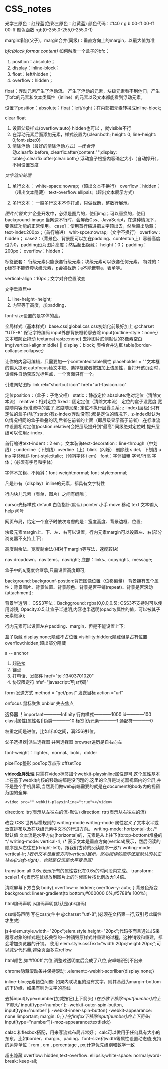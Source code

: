 # CSS_notes

光学三原色：红绿蓝(色彩三原色：红黄蓝)
颜色代码：#f40
r       g       b
00-ff	00-ff	00-ff
颜色函数  rgb(0-255,0-255,0-255,0-1)

margin塌陷(父子)，margin合并(同级)：垂直方向上的margin，以最大值为准

*bfc(block format content)*
如何触发一个盒子的bfc：
1. position：absolute；
2. display：inline-block；
3. float：left/hidden；
4. overflow：hidden；

float：浮动元素产生了浮动流。
产生了浮动的元素，块级元素看不到他们，产生了bfc的元素和文本类属性（inline）的元素以及文本都能看到浮动元素。

设置了position：absolute；float：left/right；在内部把元素转换成inline-block;

clear float

1. 设置父级样式{overflow:auto} hidden也可以 ，就visible不行
2. 在浮动元素后面添加元素，样式设置为{clear:both; height: 0; line-height: 0;font-size:0}
3. 清除浮动（最好的清除浮动方式）--闭合浮动.clearfix:before,.clearfix:after{content:"";display: table;}.clearfix:after{clear:both;}
浮动盒子根据内容确定大小（自动撑开），不用设置宽度

*文字溢出处理*
1. 单行文本：
white-space:nowrap;（超出文本不换行）
overflow：hidden；（超出文本隐藏）
text-overflow:ellipsis;（超出文本展示方式）

2. 多行文本：
一般多行文本不作打点，只做截断，整数行展示。

*图片代替文字*
企业开发中，必须是图片的，使用img；可以替换的，使用background-image
当网速不行时，会屏蔽Css、JavaScript，在这种情况下，要保证功能的正常使用。
case1：使用首行缩进把文字顶出去，然后超出隐藏；
text-indet:200px；（首行缩进）
whit-spce:nowrap;（文字不换行）
overflow：hidden；
case2：（背景色、背景图可以加在padding、contentuh上）容器高度设为0，padding设为图片高度；然后超出隐藏；
height：0；
padding：200px；
overflow：hidden；

标签嵌套：
行级元素只能嵌套行级元素；块级元素可以嵌套任何元素。
特殊的：p标签不能嵌套块级元素，p会被截断；a不能嵌套a、表单等。

vertical-align：10px；文字对齐位置改变

文字垂直居中
1. line-height=height;
2. 内容等于高度，加padding，

font-size设置的是字体的高。

全局样式（基本样式）base.css|global.css
css初始化前最好加上 @charset "UTF-8" 保证字符编码
input外部背景框轮廓去除 input{outline-style：none;}
文本域防止拖动 textarea{rasize:none}
去掉图片底侧默认的3像素空白 img{vertical-align:middle} || display：block;
表格合并边框 table{border-collapse:collapse;}

让你的内容可编辑，只需要加一个contenteditable属性 
placeholder = ""文本框的输入提示
autofocus给文本框、选择框或者按钮加上该属性，当打开该页面时，该控件自动获取光标焦点，一个页面只有一个。

引进网站图标 link rel="shortcut icon" href="url-favicon.ico"

定位position：（盒子：子绝父相）
static：静态定位
absolute:绝对定位（清除文本流）
relative：相对定位
fixed：固定定位（清除文本流）
定位的盒子没宽度,宽度随内容;标准流中的盒子,宽度随父亲;
定位不执行层叠关系;
z-index(层级):只有定位的盒子(除了static)有z-index(浮动没有);都是定位的情况下，z-index默认为0;情况相同的盒子重叠的话,后者在前者的上面（即层级显示高于前者）,在标准流中设置相对定位(postion:relative)会把层级提升到“最高”;同级绝对定位时,提升层级可以使用z-index.

首行缩进text-indent：2 em；
文本装饰text-decoration：line-through（中划线）; underline（下划线）overline（上）blink（闪烁）
删除线 s del，下划线 u ins
字体倾斜 font-style:italic;（倾斜字体 i em）
font：字体加粗 字号/行高 字体；（必须有字号和字体）

字体不加粗、不倾斜：font-weight:normal; font-style:normal;

凡是带有（display）inline的元素，都具有文字特性

行内块儿元素（表单，图片）之间有缝隙；

cursor光标样式
default 白色指针(默认)
pointer 小手
move 移动
text 文本输入
help 问号

网页布局，给定一个盒子时依次考虑的是：宽度高度、背景边框、位置;

块级元素margin上、下、左、右可以设置，行内元素margin可以设置左、右(部分浏览器不支持上下);

高度剩余法、宽度剩余法(相对于margin等写法，速度较快)

nav:dropdown、navitems、navright;
底部：links、copyright、message;

盒子中的a,宽度会继承,只需设置高度即可;

background:
backgrounf-postion:背景图像位置（位移偏量）
背景拥有五个属性：背景图片、背景位置、背景颜色、背景是否平铺(repeat)、背景是否滚动(attachment);

背景半透明：
CSS3写法：Backgground: rgba(0,0,0,0.5);
CSS3不支持时可以使用滤镜;
Opacity:0.5;让盒子半透明,内容也半透明(opacity属性的值，可以被其子元素继承);

行内元素可以设置左右padding、margin，但是不能设置上下;

盒子隐藏
display:none;隐藏不占位置
visibility:hidden;隐藏但是占有位置
overflow:hidden;超出部分隐藏

a -- anchor

1. 超链接
2. 锚点
3. 打电话、发邮件 href="tel:13403701020"
4. 协议限定符 hfef="javascript:写js代码"

form
发送方式 method = "get/post"
发送目标 action ="url"

onfocus 鼠标聚焦 onblur 失去焦点

选择器
    ！important————Infinity
    行内样式————1000
    id————100
    class|属性[属性名]|伪类————10
    标签|伪元素————1
    通配符————0

权重之间是进位，比如1和0之间，满256进1位。

父子选择器|派生选择器
并列选择器
browser遍历是自右向左

font-weight： lighter、normal、bold、dolder

pixelTop整形
posTop浮点形
offsetTop

**video全屏处理**
只需在video标签加个webkit-playsinline属性即可,这个属性基本上在基于webkit内核的移动端都是没问题的.这里的全屏是浏览器视窗内的全屏,并不是整个手机屏幕,当然我们做web前端需要的就是在document的body内的视窗范围的全屏.

    <video src="" webkit-playsinline="true"></video>
	
direction: ltr;(表示从左往右的流-默认)
direction: rtr;(表示从右往左的流)
	
改变 CSS 世界纵横规则的 writing-mode
writing-mode 属性定义了文本水平或垂直排布以及在块级元素中文本的行进方向。
writing-mode: horizontal-tb;    /* 默认值 文本流是水平方向(horizontal)的，元素是从上往下(tb:top-bottom)堆叠的*/
writing-mode: vertical-rl;      /* 表示文本是垂直方向(vertical)展示，然后阅读的顺序是从右往左(rl:right-left)，跟我们古诗的阅读顺序一致*/
writing-mode: vertical-lr;      /*表示文本是垂直方向(vertical)展示，然后阅读的顺序还是默认的从左往右(lr:left-right)，也就是仅仅是水平变垂直*/ 

transition: all 0.6s;表示所有的属性变化在0.6s的时间段内完成。
transform: scale(1.4);表示在鼠标放到图片上的时候图片按比例放大1.4倍。

清除屏幕下方白条
	body{
			overflow-x: hidden;
			overflow-y: auto;
		}
背景色渐变
background: linear-gradient(to bottom,#000000 0%,#5788fe 100%);

html编码声明
<meta http-equiv="Content-Type" content="text/html; charset=utf-8">
js编码声明(默认是gbk编码)
<script type="text/javascript" charset="utf-8" src=""></script>
css编码声明 写在css文件中
@charset "utf-8";(必须在文档第一行,双引号此属性才生效)

js中elem.style.width="20px";elem.style.height="20px";代码多而且通过JS来覆写对象的样式是比较典型的一种销毁原样式并重建的过程，这种销毁和重建，都会增加浏览器的开销。
使用 elem.style.cssText="width:20px;height:20px;";可以减少代码量,避免页面多次reflow.

html颜色,如#ff00ff,六位,调整过透明度后变成了八位,安卓端识别不出来

chrome隐藏滚动条并保持滚动: .element::-webkit-scorllbar{display:none;}

inline-bloc元素错位问题:
如果内联块里的没有文字，则其基线为margin-bottom的下边缘，如果有则为文字的基线

去掉input[type=number]加减按钮(上下箭头)
/*在谷歌下移除input[number]的上下箭头*/
input[type='number']::-webkit-outer-spin-button,
input[type='number']::-webkit-inner-spin-button{
    -webkit-appearance: none !important;
    margin: 0;
}
/*在firefox下移除input[number]的上下箭头*/
input[type="number"]{-moz-appearance:textfield;}

calac 和flexbox搭配，用来写流式布局非常好；
calc可以做用于任何具有大小的东东，比如border、margin、pading、font-size和width等属性设置动态值;支持的运算单位：rem , em , percentage , px;计算优先级别和数学一致


超出隐藏
overflow: hidden;text-overflow: ellipsis;white-space: normal;word-break: keep-all;

